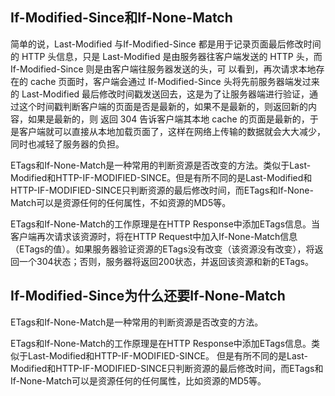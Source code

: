 ##  If-Modified-Since和If-None-Match

简单的说，Last-Modified 与If-Modified-Since 都是用于记录页面最后修改时间的 HTTP 头信息，只是 Last-Modified 是由服务器往客户端发送的 HTTP 头，而 If-Modified-Since 则是由客户端往服务器发送的头，可 以看到，再次请求本地存在的 cache 页面时，客户端会通过 If-Modified-Since 头将先前服务器端发过来的 Last-Modified 最后修改时间戳发送回去，这是为了让服务器端进行验证，通过这个时间戳判断客户端的页面是否是最新的，如果不是最新的，则返回新的内容，如果是最新的，则 返回 304 告诉客户端其本地 cache 的页面是最新的，于是客户端就可以直接从本地加载页面了，这样在网络上传输的数据就会大大减少，同时也减轻了服务器的负担。

ETags和If-None-Match是一种常用的判断资源是否改变的方法。类似于Last-Modified和HTTP-IF-MODIFIED-SINCE。但是有所不同的是Last-Modified和HTTP-IF-MODIFIED-SINCE只判断资源的最后修改时间，而ETags和If-None-Match可以是资源任何的任何属性，不如资源的MD5等。

ETags和If-None-Match的工作原理是在HTTP Response中添加ETags信息。当客户端再次请求该资源时，将在HTTP Request中加入If-None-Match信息（ETags的值）。如果服务器验证资源的ETags没有改变（该资源没有改变），将返回一个304状态；否则，服务器将返回200状态，并返回该资源和新的ETags。

##  If-Modified-Since为什么还要If-None-Match

ETags和If-None-Match是一种常用的判断资源是否改变的方法。

ETags和If-None-Match的工作原理是在HTTP Response中添加ETags信息。类似于Last-Modified和HTTP-IF-MODIFIED-SINCE。
但是有所不同的是Last-Modified和HTTP-IF-MODIFIED-SINCE只判断资源的最后修改时间，而ETags和If-None-Match可以是资源任何的任何属性，比如资源的MD5等。
